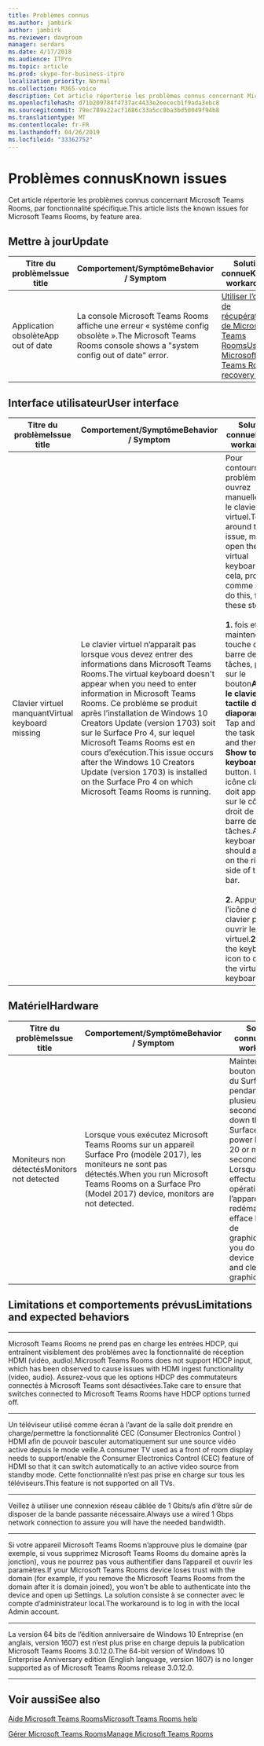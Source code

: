 ```yaml
---
title: Problèmes connus
ms.author: jambirk
author: jambirk
ms.reviewer: davgroom
manager: serdars
ms.date: 4/17/2018
ms.audience: ITPro
ms.topic: article
ms.prod: skype-for-business-itpro
localization_priority: Normal
ms.collection: M365-voice
description: Cet article répertorie les problèmes connus concernant Microsoft Teams Rooms, par fonctionnalité spécifique.
ms.openlocfilehash: d71b209784f4737ac4433e2eececb1f9ada3ebc8
ms.sourcegitcommit: 79ec789a22acf1686c33a5cc8ba3bd50049f94b8
ms.translationtype: MT
ms.contentlocale: fr-FR
ms.lasthandoff: 04/26/2019
ms.locfileid: "33362752"
---
```

# <a name="known-issues"></a><span data-ttu-id="202e3-103">Problèmes connus</span><span class="sxs-lookup"><span data-stu-id="202e3-103">Known issues</span></span> 
 
<span data-ttu-id="202e3-104">Cet article répertorie les problèmes connus concernant Microsoft Teams Rooms, par fonctionnalité spécifique.</span><span class="sxs-lookup"><span data-stu-id="202e3-104">This article lists the known issues for Microsoft Teams Rooms, by feature area.</span></span>
<!-- If we get word that one of these issues no longer applies, contact meerak@microsoft.com or msmets@microsoft.com and let them know to EoL the corresponding KB  -->

<span data-ttu-id="202e3-105"><a name="update"> </a></span><span class="sxs-lookup"><span data-stu-id="202e3-105"></span></span>  
## <a name="update"></a><span data-ttu-id="202e3-106">Mettre à jour</span><span class="sxs-lookup"><span data-stu-id="202e3-106">Update</span></span> 

| <span data-ttu-id="202e3-107">Titre du problème</span><span class="sxs-lookup"><span data-stu-id="202e3-107">Issue title</span></span> |  <span data-ttu-id="202e3-108">Comportement\/Symptôme</span><span class="sxs-lookup"><span data-stu-id="202e3-108">Behavior \/ Symptom</span></span> | <span data-ttu-id="202e3-109">Solution connue</span><span class="sxs-lookup"><span data-stu-id="202e3-109">Known workaround</span></span> | <span data-ttu-id="202e3-110">Article Ko</span><span class="sxs-lookup"><span data-stu-id="202e3-110">KB Article</span></span> |
|  ---        |      ---             |   ---            | --- |
|  <span data-ttu-id="202e3-111">Application obsolète</span><span class="sxs-lookup"><span data-stu-id="202e3-111">App out of date</span></span>         |    <span data-ttu-id="202e3-112">La console Microsoft Teams Rooms affiche une erreur « système config obsolète ».</span><span class="sxs-lookup"><span data-stu-id="202e3-112">The Microsoft Teams Rooms console shows a "system config out of date" error.</span></span>                |   [<span data-ttu-id="202e3-113">Utiliser l’outil de récupération de Microsoft Teams Rooms</span><span class="sxs-lookup"><span data-stu-id="202e3-113">Use the Microsoft Teams Rooms recovery tool</span></span>](recovery-tool.md)             |  <span data-ttu-id="202e3-114">Aucun</span><span class="sxs-lookup"><span data-stu-id="202e3-114">None</span></span> |


<span data-ttu-id="202e3-115"><a name="OS-conflicts"> </a></span><span class="sxs-lookup"><span data-stu-id="202e3-115"></span></span>  
## <a name="user-interface"></a><span data-ttu-id="202e3-116">Interface utilisateur</span><span class="sxs-lookup"><span data-stu-id="202e3-116">User interface</span></span> 

| <span data-ttu-id="202e3-117">Titre du problème</span><span class="sxs-lookup"><span data-stu-id="202e3-117">Issue title</span></span> |  <span data-ttu-id="202e3-118">Comportement\/Symptôme</span><span class="sxs-lookup"><span data-stu-id="202e3-118">Behavior \/ Symptom</span></span> | <span data-ttu-id="202e3-119">Solution connue</span><span class="sxs-lookup"><span data-stu-id="202e3-119">Known workaround</span></span> | <span data-ttu-id="202e3-120">Article Ko</span><span class="sxs-lookup"><span data-stu-id="202e3-120">KB Article</span></span> |
|  ---        |      ---             |   ---            | --- |
|<span data-ttu-id="202e3-121">Clavier virtuel manquant</span><span class="sxs-lookup"><span data-stu-id="202e3-121">Virtual keyboard missing</span></span>   | <span data-ttu-id="202e3-122">Le clavier virtuel n’apparaît pas lorsque vous devez entrer des informations dans Microsoft Teams Rooms.</span><span class="sxs-lookup"><span data-stu-id="202e3-122">The virtual keyboard doesn't appear when you need to enter information in Microsoft Teams Rooms.</span></span> <span data-ttu-id="202e3-123">Ce problème se produit après l’installation de Windows 10 Creators Update (version 1703) soit sur le Surface Pro 4, sur lequel Microsoft Teams Rooms est en cours d’exécution.</span><span class="sxs-lookup"><span data-stu-id="202e3-123">This issue occurs after the Windows 10 Creators Update (version 1703) is installed on the Surface Pro 4 on which Microsoft Teams Rooms is running.</span></span> | <span data-ttu-id="202e3-124">Pour contourner ce problème, ouvrez manuellement le clavier virtuel.</span><span class="sxs-lookup"><span data-stu-id="202e3-124">To work around this issue, manually open the virtual keyboard.</span></span> <span data-ttu-id="202e3-125">Pour cela, procédez comme suit :</span><span class="sxs-lookup"><span data-stu-id="202e3-125">To do this, follow these steps:</span></span><br><br> <span data-ttu-id="202e3-126">**1.** fois et maintenez la touche de la barre des tâches, puis sur le bouton**Afficher le clavier tactile de diaporama**.</span><span class="sxs-lookup"><span data-stu-id="202e3-126">**1.** Tap and hold the task bar, and then tap **Show touch keyboard** button.</span></span> <span data-ttu-id="202e3-127">Une icône clavier doit apparaître sur le côté droit de la barre des tâches.</span><span class="sxs-lookup"><span data-stu-id="202e3-127">A keyboard icon should appear on the right side of the task bar.</span></span> <br><br> <span data-ttu-id="202e3-128">**2.** Appuyez sur l’icône du clavier pour ouvrir le clavier virtuel.</span><span class="sxs-lookup"><span data-stu-id="202e3-128">**2.** Tap the keyboard icon to open the virtual keyboard.</span></span> | [<span data-ttu-id="202e3-129">KB4037694</span><span class="sxs-lookup"><span data-stu-id="202e3-129">KB4037694</span></span>](https://support.microsoft.com/en-us/help/4037694/virtual-keyboard-missing-in-skype-room-systems-v2) | 
   

<span data-ttu-id="202e3-130"><a name="Hardware"> </a></span><span class="sxs-lookup"><span data-stu-id="202e3-130"></span></span>  
## <a name="hardware"></a><span data-ttu-id="202e3-131">Matériel</span><span class="sxs-lookup"><span data-stu-id="202e3-131">Hardware</span></span>

| <span data-ttu-id="202e3-132">Titre du problème</span><span class="sxs-lookup"><span data-stu-id="202e3-132">Issue title</span></span> |  <span data-ttu-id="202e3-133">Comportement\/Symptôme</span><span class="sxs-lookup"><span data-stu-id="202e3-133">Behavior \/ Symptom</span></span> | <span data-ttu-id="202e3-134">Solution connue</span><span class="sxs-lookup"><span data-stu-id="202e3-134">Known workaround</span></span> | <span data-ttu-id="202e3-135">Article Ko</span><span class="sxs-lookup"><span data-stu-id="202e3-135">KB Article</span></span> |
|  ---        |      ---             |   ---            |   --- |
| <span data-ttu-id="202e3-136">Moniteurs non détectés</span><span class="sxs-lookup"><span data-stu-id="202e3-136">Monitors not detected</span></span> | <span data-ttu-id="202e3-137">Lorsque vous exécutez Microsoft Teams Rooms sur un appareil Surface Pro (modèle 2017), les moniteurs ne sont pas détectés.</span><span class="sxs-lookup"><span data-stu-id="202e3-137">When you run Microsoft Teams Rooms on a Surface Pro (Model 2017) device, monitors are not detected.</span></span> |  <span data-ttu-id="202e3-138">Maintenez le bouton marche du Surface Pro pendant 20 ou plusieurs secondes.</span><span class="sxs-lookup"><span data-stu-id="202e3-138">Hold down the Surface Pro power button for 20 or more seconds.</span></span> <span data-ttu-id="202e3-139">Lorsque vous effectuez cette opération, l’appareil redémarre et efface le cache de graphiques.</span><span class="sxs-lookup"><span data-stu-id="202e3-139">When you do this, the device restarts and clears the graphics cache.</span></span> |[<span data-ttu-id="202e3-140">KB4055681</span><span class="sxs-lookup"><span data-stu-id="202e3-140">KB4055681</span></span>](https://support.microsoft.com/en-us/help/4055681/monitors-are-not-detected-when-you-run-skype-room-systems-on-a-surface)       | 
          
<span data-ttu-id="202e3-141"><a name="Limits"> </a></span><span class="sxs-lookup"><span data-stu-id="202e3-141"></span></span>
## <a name="limitations-and-expected-behaviors"></a><span data-ttu-id="202e3-142">Limitations et comportements prévus</span><span class="sxs-lookup"><span data-stu-id="202e3-142">Limitations and expected behaviors</span></span>
***
<span data-ttu-id="202e3-143">Microsoft Teams Rooms ne prend pas en charge les entrées HDCP, qui entraînent visiblement des problèmes avec la fonctionnalité de réception HDMI (vidéo, audio).</span><span class="sxs-lookup"><span data-stu-id="202e3-143">Microsoft Teams Rooms does not support HDCP input, which has been observed to cause issues with HDMI ingest functionality (video, audio).</span></span> <span data-ttu-id="202e3-144">Assurez-vous que les options HDCP des commutateurs connectés à Microsoft Teams sont désactivées.</span><span class="sxs-lookup"><span data-stu-id="202e3-144">Take care to ensure that switches connected to Microsoft Teams Rooms have HDCP options turned off.</span></span> 
***
<span data-ttu-id="202e3-145">Un téléviseur utilisé comme écran à l’avant de la salle doit prendre en charge/permettre la fonctionnalité CEC (Consumer Electronics Control ) HDMI afin de pouvoir basculer automatiquement sur une source vidéo active depuis le mode veille.</span><span class="sxs-lookup"><span data-stu-id="202e3-145">A consumer TV used as a front of room display needs to support/enable the Consumer Electronics Control (CEC) feature of HDMI so that it can switch automatically to an active video source from standby mode.</span></span> <span data-ttu-id="202e3-146">Cette fonctionnalité n’est pas prise en charge sur tous les téléviseurs.</span><span class="sxs-lookup"><span data-stu-id="202e3-146">This feature is not supported on all TVs.</span></span> 
***
<span data-ttu-id="202e3-147">Veillez à utiliser une connexion réseau câblée de 1 Gbits/s afin d’être sûr de disposer de la bande passante nécessaire.</span><span class="sxs-lookup"><span data-stu-id="202e3-147">Always use a wired 1 Gbps network connection to assure you will have the needed bandwidth.</span></span> 
***
<span data-ttu-id="202e3-148">Si votre appareil Microsoft Teams Rooms n’approuve plus le domaine (par exemple, si vous supprimez Microsoft Teams Rooms du domaine après la jonction), vous ne pourrez pas vous authentifier dans l’appareil et ouvrir les paramètres.</span><span class="sxs-lookup"><span data-stu-id="202e3-148">If your Microsoft Teams Rooms device loses trust with the domain (for example, if you remove the Microsoft Teams Rooms from the domain after it is domain joined), you won't be able to authenticate into the device and open up Settings.</span></span> <span data-ttu-id="202e3-149">La solution consiste à se connecter avec le compte d’administrateur local.</span><span class="sxs-lookup"><span data-stu-id="202e3-149">The workaround is to log in with the local Admin account.</span></span> 
***
<span data-ttu-id="202e3-150">La version 64 bits de l’édition anniversaire de Windows 10 Entreprise (en anglais, version 1607) est n’est plus prise en charge depuis la publication Microsoft Teams Rooms 3.0.12.0.</span><span class="sxs-lookup"><span data-stu-id="202e3-150">The 64-bit version of Windows 10 Enterprise Anniversary edition (English language, version 1607) is no longer supported as of Microsoft Teams Rooms release 3.0.12.0.</span></span> 
***

<span data-ttu-id="202e3-151"><a name="See"> </a></span><span class="sxs-lookup"><span data-stu-id="202e3-151"></span></span>  
## <a name="see-also"></a><span data-ttu-id="202e3-152">Voir aussi</span><span class="sxs-lookup"><span data-stu-id="202e3-152">See also</span></span>

[<span data-ttu-id="202e3-153">Aide Microsoft Teams Rooms</span><span class="sxs-lookup"><span data-stu-id="202e3-153">Microsoft Teams Rooms help</span></span>](https://support.office.com/en-us/article/Skype-Room-Systems-version-2-help-e667f40e-5aab-40c1-bd68-611fe0002ba2)

[<span data-ttu-id="202e3-154">Gérer Microsoft Teams Rooms</span><span class="sxs-lookup"><span data-stu-id="202e3-154">Manage Microsoft Teams Rooms</span></span>](skype-room-systems-v2.md)